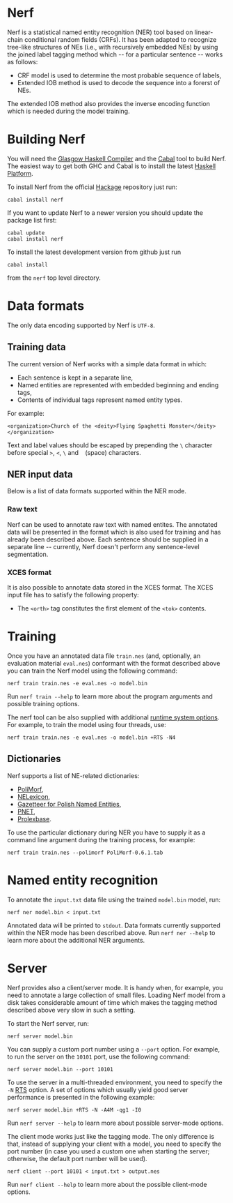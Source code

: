 Nerf
====

Nerf is a statistical named entity recognition (NER) tool based on linear-chain
conditional random fields (CRFs).
It has been adapted to recognize tree-like structures of NEs (i.e., with
recursively embedded NEs) by using the joined label tagging method which
-- for a particular sentence -- works as follows:

  * CRF model is used to determine the most probable sequence of labels,
  * Extended IOB method is used to decode the sequence into a forerst of NEs.

The extended IOB method also provides the inverse encoding function which is
needed during the model training.


Building Nerf
=============

You will need the [Glasgow Haskell Compiler](http://www.haskell.org/ghc/)
and the [Cabal](http://www.haskell.org/cabal/) tool to build Nerf.
The easiest way to get both GHC and Cabal is to install the latest
[Haskell Platform](http://www.haskell.org/platform/).

To install Nerf from the official
[Hackage](http://hackage.haskell.org/package/nerf)
repository just run:

    cabal install nerf

If you want to update Nerf to a newer version you should update the package
list first:

    cabal update
    cabal install nerf

To install the latest development version from github just run

    cabal install

from the `nerf` top level directory.

Data formats
============

The only data encoding supported by Nerf is `UTF-8`.

Training data
-------------

The current version of Nerf works with a simple data format in which:

  * Each sentence is kept in a separate line,
  * Named entities are represented with embedded beginning and ending tags,
  * Contents of individual tags represent named entity types.

For example:

    <organization>Church of the <deity>Flying Spaghetti Monster</deity></organization>

Text and label values should be escaped by prepending the `\` character before special
`>`, `<`, `\` and ` ` (space) characters.

NER input data
--------------

Below is a list of data formats supported within the NER mode.

### Raw text

Nerf can be used to annotate raw text with named entites.  The annotated data
will be presented in the format which is also used for training and has already
been described above.  Each sentence should be supplied in a separate line --
currently, Nerf doesn't perform any sentence-level segmentation.

### XCES format

It is also possible to annotate data stored in the XCES format.
The XCES input file has to satisfy the following property:

  * The `<orth>` tag constitutes the first element of the `<tok>` contents.


Training
========

Once you have an annotated data file `train.nes` (and, optionally, an evaluation
material `eval.nes`) conformant with the format described above you can train
the Nerf model using the following command:

    nerf train train.nes -e eval.nes -o model.bin

Run `nerf train --help` to learn more about the program arguments and possible
training options.

The nerf tool can be also supplied with additional 
[runtime system options](http://www.haskell.org/ghc/docs/latest/html/users_guide/runtime-control.html).
For example, to train the model using four threads, use:

    nerf train train.nes -e eval.nes -o model.bin +RTS -N4

Dictionaries
------------

Nerf supports a list of NE-related dictionaries:

  * [PoliMorf](http://zil.ipipan.waw.pl/PoliMorf),
  * [NELexicon](http://nlp.pwr.wroc.pl/en/tools-and-resources/nelexicon),
  * [Gazetteer for Polish Named Entities](http://clip.ipipan.waw.pl/Gazetteer),
  * [PNET](http://zil.ipipan.waw.pl/PNET),
  * [Prolexbase](http://zil.ipipan.waw.pl/Prolexbase).

To use the particular dictionary during NER you have to supply it as a
command line argument during the training process, for example:

    nerf train train.nes --polimorf PoliMorf-0.6.1.tab


Named entity recognition
========================

To annotate the `input.txt` data file using the trained `model.bin` model, run: 

    nerf ner model.bin < input.txt

Annotated data will be printed to `stdout`.  Data formats currently supported within
the NER mode has been described above.  Run `nerf ner --help` to learn more about the
additional NER arguments.


Server
======

Nerf provides also a client/server mode.  It is handy when, for example,
you need to annotate a large collection of small files.  Loading Nerf model
from a disk takes considerable amount of time which makes the tagging method
described above very slow in such a setting.

To start the Nerf server, run:

    nerf server model.bin

You can supply a custom port number using a `--port` option.  For example,
to run the server on the `10101` port, use the following command:

    nerf server model.bin --port 10101

To use the server in a multi-threaded environment, you need to specify the
`-N` [RTS][ghc-rts] option.  A set of options which usually yield good
server performance is presented in the following example:

    nerf server model.bin +RTS -N -A4M -qg1 -I0

Run `nerf server --help` to learn more about possible server-mode options.

The client mode works just like the tagging mode.  The only difference is that,
instead of supplying your client with a model, you need to specify the port number
(in case you used a custom one when starting the server; otherwise, the default
port number will be used).

    nerf client --port 10101 < input.txt > output.nes

Run `nerf client --help` to learn more about the possible client-mode options.


[ghc-rts]: http://www.haskell.org/ghc/docs/latest/html/users_guide/runtime-control.html "GHC runtime system options"
